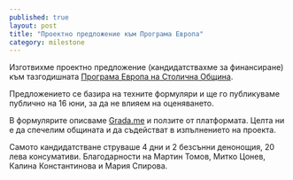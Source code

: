 ```yaml
---
published: true
layout: post
title: "Проектно предложение към Програма Европа"
category: milestone
---
```


Изготвихме проектно предложение (кандидатствахме за финансиране) към тазгодишната [Програма Европа на Столична Община](http://www.sofiacouncil.bg/?page=news&id=514).  

Предложението се базира на техните формуляри и ще го публикуваме публично на 16 юни, за да не влияем на оценяването. 

В формулярите описваме [Grada.me](http://www.grada.me/) и ползите от платформата. Целта ни е да спечелим общината и да съдействат в изпълнението на проекта.

Самото кандидатстване струваше 4 дни и 2 безсънни денонощия, 20 лева консумативи. Благодарности на Мартин Томов, Митко Цонев, Калина Константинова и Мария Спирова.
